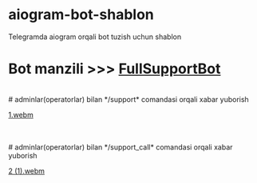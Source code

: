 # aiogram-bot-shablon
Telegramda  aiogram orqali  bot tuzish uchun shablon

# Bot manzili  >>> [FullSupportBot](https://t.me/fullsupport_bot)

<br>
# adminlar(operatorlar) bilan */support* comandasi orqali xabar yuborish

[1.webm](https://github.com/foydamiztegsin/SupportBOT/assets/121927950/5cb68b1a-c10f-417b-a056-fa66ff6c57d2)

<br>
<br>
# adminlar(operatorlar) bilan */support_call* comandasi orqali xabar yuborish

[2 (1).webm](https://github.com/foydamiztegsin/SupportBOT/assets/121927950/3b107447-ff08-4b5a-8112-433e514d05ef)

